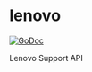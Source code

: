 # lenovo

[![GoDoc](https://godoc.org/gitlab.com/mclgmbh/golang-pkg/lenovo?status.svg)](https://godoc.org/gitlab.com/mclgmbh/golang-pkg/lenovo)

Lenovo Support API
